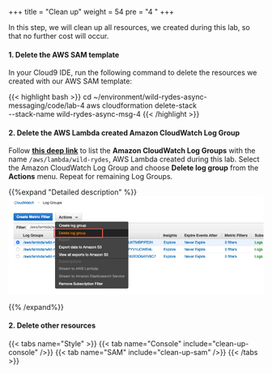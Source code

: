 +++
title = "Clean up"
weight = 54
pre = "4 "
+++

In this step, we will clean up all resources, we created during this lab, so that no further cost will occur.

#### 1. Delete the AWS SAM template

In your Cloud9 IDE, run the following command to delete the resources we created with our AWS SAM template:

{{< highlight bash >}}
cd ~/environment/wild-rydes-async-messaging/code/lab-4
aws cloudformation delete-stack \
    --stack-name wild-rydes-async-msg-4
{{< /highlight >}}


#### 2. Delete the AWS Lambda created Amazon CloudWatch Log Group

Follow **[this deep link](https://console.aws.amazon.com/cloudwatch/home?#logs:prefix=/aws/lambda/wild-rydes)** to list the **Amazon CloudWatch Log Groups** with the name `/aws/lambda/wild-rydes`, AWS Lambda created during this lab. Select the Amazon CloudWatch Log Group and choose **Delete log group** from the **Actions** menu. Repeat for remaining Log Groups.

{{%expand "Detailed description" %}}
![Step 1](lab-4-step-1.png)

{{% /expand%}}


#### 2. Delete other resources
{{< tabs name="Style" >}}
{{< tab name="Console" include="clean-up-console" />}}
{{< tab name="SAM" include="clean-up-sam" />}}
{{< /tabs >}}
